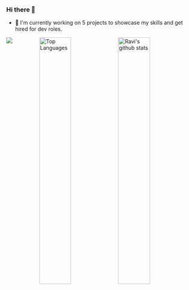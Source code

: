 ### Hi there 👋



- 🔭 I'm currently working on 5 projects to showcase my skills and get hired for dev roles.


				

<a href="https://github.com/ravirrs?tab=repositories"><img align="right" width="41%" src="https://github-readme-stats.vercel.app/api?username=ravirrs&show_icons=true&count_private=true&include_all_commits=true&line_height=20&cache_seconds=1800&theme=algolia" alt="Ravi's github stats" /></a>
<a href="https://github.com/Ravirrs?tab=repositories"><img align="Right" width="41%" src="https://github-readme-stats.vercel.app/api/top-langs/?username=Ravirrs&layout=compact&langs_count=6&theme=algolia" alt="Top Languages"/></a>


![](https://komarev.com/ghpvc/?username=Ravirrs&color=brightgreen)
